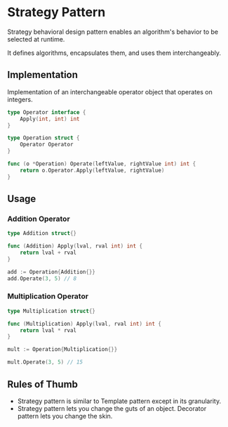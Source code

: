# Strategy Pattern
Strategy behavioral design pattern enables an algorithm's behavior to be selected at runtime.

It defines algorithms, encapsulates them, and uses them interchangeably.

## Implementation
Implementation of an interchangeable operator object that operates on integers.

```go
type Operator interface {
	Apply(int, int) int
}

type Operation struct {
	Operator Operator
}

func (o *Operation) Operate(leftValue, rightValue int) int {
	return o.Operator.Apply(leftValue, rightValue)
}
```

## Usage
### Addition Operator
```go
type Addition struct{}

func (Addition) Apply(lval, rval int) int {
	return lval + rval
}
```

```go
add := Operation{Addition{}}
add.Operate(3, 5) // 8
```

### Multiplication Operator
```go
type Multiplication struct{}

func (Multiplication) Apply(lval, rval int) int {
	return lval * rval
}
```

```go
mult := Operation{Multiplication{}}

mult.Operate(3, 5) // 15
```

## Rules of Thumb
- Strategy pattern is similar to Template pattern except in its granularity.
- Strategy pattern lets you change the guts of an object. Decorator pattern lets you change the skin.
